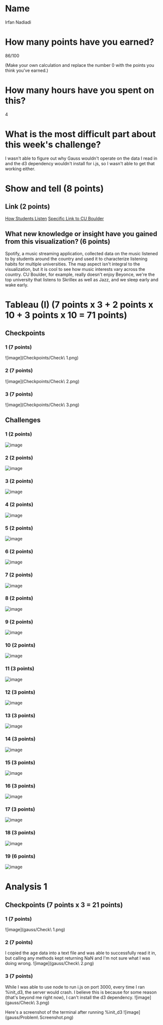 # Name

Irfan Nadiadi

# How many points have you earned?

86/100

(Make your own calculation and replace the number 0 with the points you think you've earned.)

# How many hours have you spent on this?

4

# What is the most difficult part about this week's challenge?

I wasn't able to figure out why Gauss wouldn't operate on the data I read in and the d3 dependency wouldn't install for i.js, so I wasn't able to get that working either.

# Show and tell (8 points)

## Link (2 points)

[How Students Listen](http://static.echonest.com/HowStudentsListen/)
[Specific Link to CU Boulder](http://static.echonest.com/HowStudentsListen/school.html?school=university%20colorado%20boulder)

## What new knowledge or insight have you gained from this visualization? (6 points)

Spotify, a music streaming application, collected data on the music listened to by students around the country and used it to characterize listening habits for multiple universities. The map aspect isn't integral to the visualization, but it is cool to see how music interests vary across the country. CU Boulder, for example, really doesn't enjoy Beyonce, we're the top university that listens to Skrillex as well as Jazz, and we sleep early and wake early.

# Tableau (I) (7 points x 3 + 2 points x 10 + 3 points x 10 = 71 points)

## Checkpoints

### 1 (7 points)

![image](Checkpoints/Check\ 1.png)

### 2 (7 points)

![image](Checkpoints/Check\ 2.png)

### 3 (7 points)

![image](Checkpoints/Check\ 3.png)

## Challenges

### 1 (2 points)

![image](Challenges/1.png)

### 2 (2 points)

![image](Challenges/2.png)

### 3 (2 points)

![image](Challenges/3.png)

### 4 (2 points)

![image](Challenges/4.png)

### 5 (2 points)

![image](Challenges/5.png)

### 6 (2 points)

![image](Challenges/6.png)

### 7 (2 points)

![image](Challenges/7.png)

### 8 (2 points)

![image](Challenges/8.png)

### 9 (2 points)

![image](Challenges/9.png)

### 10 (2 points)

![image](Challenges/10.png)

### 11 (3 points)

![image](Challenges/11.png)

### 12 (3 points)

![image](Challenges/12.png)

### 13 (3 points)

![image](Challenges/13.png)

### 14 (3 points)

![image](Challenges/14.png)

### 15 (3 points)

![image](Challenges/15.png)

### 16 (3 points)

![image](Challenges/16.png)

### 17 (3 points)

![image](Challenges/17.png)

### 18 (3 points)

![image](Challenges/18.png)

### 19 (6 points)

![image](Challenges/19.png)



# Analysis 1

## Checkpoints (7 points x 3 = 21 points)

### 1 (7 points)

![image](gauss/Check\ 1.png)

### 2 (7 points)
I copied the age data into a text file and was able to successfully read it in, but calling any methods kept returning NaN and I'm not sure what I was doing wrong.
![image](gauss/Check\ 2.png)

### 3 (7 points)
While I was able to use node to run i.js on port 3000, every time I ran %init_d3, the server would crash. I believe this is because for some reason (that's beyond me right now), I can't install the d3 dependency.
![image](gauss/Check\ 3.png)

Here's a screenshot of the terminal after running %init_d3
![image](gauss/Problem\ Screenshot.png)
